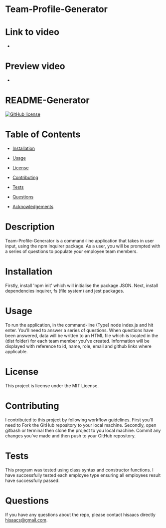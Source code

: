# Team-Profile-Generator

# Link to video

-

# Preview video

-



# README-Generator

[![GitHub license](https://img.shields.io/badge/license-MIT-blue.svg)](https://github.com/hisaacs/README-Generator)

# Table of Contents

- [Installation](#installation)

- [Usage](#usage)

- [License](#license)

- [Contributing](#contributing)

- [Tests](#tests)

- [Questions](#questions)

- [Acknowledgements](#acknowledgements)

# Description

Team-Profile-Generator is a command-line application that takes in user input, using the npm Inquirer package. As a user, you will be prompted with a series of questions to populate your employee team members.

# Installation

Firstly, install 'npm init' which will initialise the package JSON. Next, install dependencies inquirer, fs (file system) and jest packages.

# Usage

To run the application, in the command-line (Type) node index.js and hit enter. You'll need to answer a series of questions. When questions have been answered, data will be written to an HTML file which is located in the (dist folder) for each team member you've created. Information will be displayed with reference to id, name, role, email and github links where applicable.

# License

This project is license under the MIT License.

# Contributing

​I contributed to this project by following workflow guidelines. First you'll need to Fork the GitHub repository to your local machine. Secondly, open gitbash or terminal then clone the project to you local machine. Commit any changes you've made and then push to your GitHub repository.

# Tests

This program was tested using class syntax and constructor functions. I have successfully tested each employee type ensuring all employees result have successfully passed.

# Questions

If you have any questions about the repo, please contact hisaacs directly hisaacs@gmail.com.
